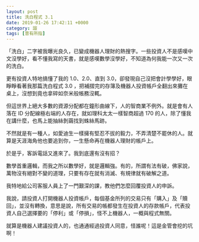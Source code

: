 ```yaml
---
layout: post
title: 洗白程式 3.1
date: 2019-01-26 17:42:11 +0000
category: 謅
tags: [意有所指]
---
```



「洗白」二字被我曝光良久，已變成機器人理財的熱搜字。一些投資人不是感嘆中文沒學好，看不懂我寫的天書，就是感嘆數學沒學好，不知道為何我能一次又一次的洗白。

<!--more-->
更有投資人特地搞懂了我的 1.0、2.0、直到 3.0，卻發現自己沒把會計學學好，眼睜睜看著我那篇洗白程式 3.0 ，把補摺完的存簿及機器人投資帳戶全翻出來攤在桌上，沒想到竟也拿碎如奈米般帳務沒輒。

但這世界上絕大多數的資源分配都在鐘形曲線下，人的智商業不例外。就是會有人落在 ID 分配線極右端的人存在，就如理科太太一樣智商超過 170 的人，除了懂我在講什麼，也馬上能抽絲剝繭找到蛛絲馬跡。

不然就是有一種人，如愛迪生一樣擁有堅忍不拔的毅力，不弄清楚不罷休的人。就算是天涯海角他也要追到你，一生懸命再在機器人理財的帳戶上。

於是乎，客訴電話又進來了。我到底還有沒有招？

數學首重邏輯，而我之所以數學好，就是邏輯強。有的，所謂有法有破，佛家說，萬物沒有絕對不變的道理，只要有存在就有消滅、有規律就有破解之道。

我特地給公司客服人員上了一門艱深的課，教他們怎麼回覆投資人的申訴。

我說，請投資人打開機器人投資帳戶，每個基金所列的交易只有「購入」及「贖回」，並沒有轉換，意思是說，所有交易的帳都發生在投資人的存款帳戶，代表投資人自己選擇要的「停利」或「停損」，怪不上機器人，一概與程式無關。

就算是機器人建議投資人的，也通通經過投資人同意，怪誰呢！這是金管會挖的坑啊！
